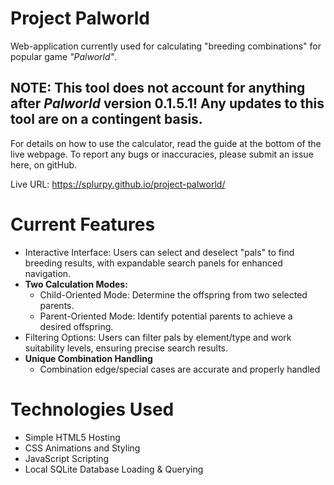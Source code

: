 # Project Palworld
Web-application currently used for calculating "breeding combinations" for popular game *"Palworld"*.

## **NOTE:** This tool does not account for anything after *Palworld* version 0.1.5.1! Any updates to this tool are on a contingent basis.

For details on how to use the calculator, read the guide at the bottom of the live webpage.
To report any bugs or inaccuracies, please submit an issue here, on gitHub.

Live URL: https://splurpy.github.io/project-palworld/

# Current Features
- Interactive Interface: Users can select and deselect "pals" to find breeding results, with expandable search panels for enhanced navigation.
- **Two Calculation Modes:**
  - Child-Oriented Mode: Determine the offspring from two selected parents.
  - Parent-Oriented Mode: Identify potential parents to achieve a desired offspring.
- Filtering Options: Users can filter pals by element/type and work suitability levels, ensuring precise search results.
- **Unique Combination Handling**
  - Combination edge/special cases are accurate and properly handled

# Technologies Used
- Simple HTML5 Hosting
- CSS Animations and Styling
- JavaScript Scripting
- Local SQLite Database Loading & Querying
